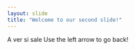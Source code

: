 ```yaml
---
layout: slide
title: "Welcome to our second slide!"
---
```

A ver si sale 
Use the left arrow to go back!
